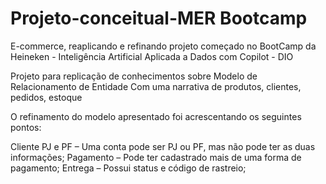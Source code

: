 # Projeto-conceitual-MER Bootcamp
E-commerce, reaplicando e refinando projeto começado no BootCamp da Heineken - Inteligência Artificial Aplicada a Dados com Copilot - DIO

Projeto para replicação de conhecimentos sobre Modelo de Relacionamento de Entidade
Com uma narrativa de produtos, clientes, pedidos, estoque

O refinamento do modelo apresentado foi acrescentando os seguintes pontos:

Cliente PJ e PF – Uma conta pode ser PJ ou PF, mas não pode ter as duas informações;
Pagamento – Pode ter cadastrado mais de uma forma de pagamento;
Entrega – Possui status e código de rastreio;
